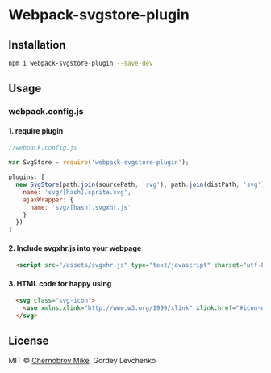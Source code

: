 # Webpack-svgstore-plugin

## Installation
```bash
npm i webpack-svgstore-plugin --save-dev
```
## Usage

### webpack.config.js
#### 1. require plugin
```javascript
//webpack.config.js

var SvgStore = require('webpack-svgstore-plugin');

plugins: [
  new SvgStore(path.join(sourcePath, 'svg'), path.join(distPath, 'svg'), {
    name: 'svg/[hash].sprite.svg',
    ajaxWrapper: {
      name: 'svg/[hash].svgxhr.js'
    }
  })
]

```

#### 2. Include svgxhr.js into your webpage

```html
  <script src="/assets/svgxhr.js" type="text/javascript" charset="utf-8"></script>
```

#### 3. HTML code for happy using

```html
  <svg class="svg-icon">
    <use xmlns:xlink="http://www.w3.org/1999/xlink" xlink:href="#icon-name"></use>
  </svg>
```

## License

[webpack-svgstore-plugin]: https://www.npmjs.com/package/webpack-svgstore-plugin

MIT © [Chernobrov Mike](http://mrsum.ru), Gordey Levchenko